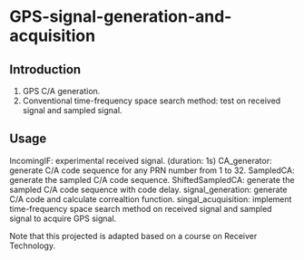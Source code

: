 # GPS-signal-generation-and-acquisition
## Introduction
1. GPS C/A generation.
2. Conventional time-frequency space search method: test on received signal and sampled signal.

## Usage
IncomingIF: experimental received signal. (duration: 1s)
CA_generator: generate C/A code sequence for any PRN number from 1 to 32.
SampledCA: generate the sampled C/A code sequence.
ShiftedSampledCA: generate the sampled C/A code sequence with code delay. 
signal_generation: generate C/A code and calculate correaltion function.
singal_acuquisition: implement time-frequency space search method on received signal and sampled signal to acquire GPS signal.

Note that this projected is adapted based on a course on Receiver Technology.

